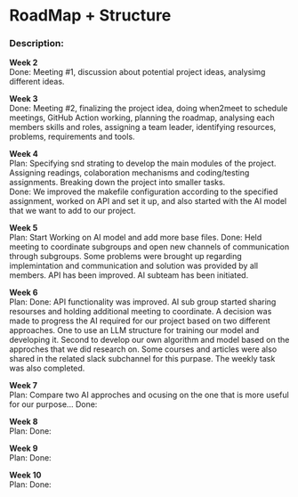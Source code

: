 # RoadMap + Structure

### Description:
**Week 2**  
Done: Meeting #1, discussion about potential project ideas, analysimg different ideas.

**Week 3**  
Done: Meeting #2, finalizing the project idea, doing when2meet to schedule meetings, GitHub Action working, planning the roadmap, analysing each members skills and roles, assigning a team leader, identifying resources, problems, requirements and tools.

**Week 4**  
Plan: Specifying snd strating to develop the main modules of the project. Assigning readings, colaboration mechanisms and coding/testing assignments. Breaking down the project into smaller tasks.  
Done: We improved the makefile configuration according to the specified assignment, worked on API and set it up, and also started with the AI model that we want to add to our project.

**Week 5**  
Plan: Start Working on AI model and add more base files.
Done: Held meeting to coordinate subgroups and open new channels of communication through subgroups. Some problems were brought up regarding implemintation and communication and solution was provided by all members. API has been improved. AI subteam has been initiated.

**Week 6**  
Plan:
Done: API functionality was improved. AI sub group started sharing resourses and holding additional meeting to coordinate. A decision was made to progress the AI required for our project based on two different approaches. One to use an LLM structure for training our model and developing it. Second to develop our own algorithm and model based on the approches that we did research on. Some courses and articles were also shared in the related slack subchannel for this purpase. The weekly task was also completed.

**Week 7**  
Plan: Compare two AI approches and ocusing on the one that is more useful for our purpose...
Done: 

**Week 8**  
Plan:
Done: 

**Week 9**  
Plan:
Done: 

**Week 10**  
Plan:
Done: 



